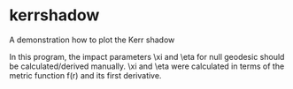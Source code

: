 # kerrshadow
A demonstration how to plot the Kerr shadow

In this program, the impact parameters \xi and \eta for null geodesic should be calculated/derived manually.
\xi and \eta were calculated in terms of the metric function f(r) and its first derivative.
